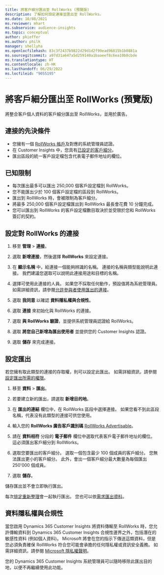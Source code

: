 ```yaml
---
title: 將客戶細分匯出至 RollWorks (預覽版)
description: 了解如何設定連接並匯出至 RollWorks。
ms.date: 10/08/2021
ms.reviewer: mhart
ms.subservice: audience-insights
ms.topic: conceptual
author: pkieffer
ms.author: philk
manager: shellyha
ms.openlocfilehash: 83c3f2437b9822d29d1d2f99ead96815b1b0881a
ms.sourcegitcommit: a97d31a647a5d259140a1baaeef8c6ea10b8cbde
ms.translationtype: HT
ms.contentlocale: zh-HK
ms.lasthandoff: 06/29/2022
ms.locfileid: "9055195"
---
```

# <a name="export-segments-to-rollworks-preview"></a>將客戶細分匯出至 RollWorks (預覽版)

將整合客戶個人資料的客戶細分匯出至 RollWorks，並用於廣告。 

## <a name="prerequisites-for-a-connection"></a>連接的先決條件

-   您擁有一個 [RollWorks 帳戶](https://www.rollworks.com/)及對應的系統管理員認證。
-   在 Customer Insights 中，您具有[已設定的客戶細分](segments.md)。
-   匯出區段的統一客戶設定檔包含代表電子郵件地址的欄位。

## <a name="known-limitations"></a>已知限制

- 每次匯出最多可以匯出 250,000 個客戶設定檔到 RollWorks。
- 您不能匯出少於 100 個客戶設定檔的區段到 RollWorks。 
- 匯出到 RollWorks 時，會被限制為客戶細分。
- 將最多 250,000 個客戶設定檔匯出到 RollWorks 最長會花費 10 分鐘完成。 
- 您可以匯出到 RollWorks 的客戶設定檔數目取決於並受限於您和 RollWorks 簽訂的契約。

## <a name="set-up-connection-to-rollworks"></a>設定對 RollWorks 的連接

1. 移至 **管理** > **連接**。

1. 選取 **新增連接**，然後選擇 **RollWorks** 來設定連接。

1. 在 **顯示名稱** 中，給連接一個能夠辨識的名稱。 連接的名稱與類型能說明此連接。 我們建議您選取可以說明此連接用途和目標的名稱。

1. 選擇可使用此連接的人員。 如果您不採取任何動作，預設值將為系統管理員。 如需詳細資訊，請參閱[允許參與者使用匯出的連接](connections.md#allow-contributors-to-use-a-connection-for-exports)。

1. 選取 **我同意** 以確認 **資料隱私權與合規性**。

1. 選取 **連接** 來初始化與 RollWorks 的連接。

1. 選取 **與 RollWorks 驗證**，並提供系統管理員認證給 RollWorks。

1. 選取 **將您自己新增為匯出使用者** 並提供您的 Customer Insights 認證。

1. 選取 **儲存** 來完成連接。

## <a name="configure-an-export"></a>設定匯出

若您擁有取此類型的連接的存取權，則可以設定此匯出。 如需詳細資訊，請參閱[設定匯出所需的權限](export-destinations.md#set-up-a-new-export)。

1. 移至 **資料** > **匯出**。

1. 若要建立新的匯出，請選取 **新增目的地**。

1. 在 **匯出的連結** 欄位中，在 RollWorks 區段中選擇連接。 如果您看不到此區段名稱，代表沒有此類型的連接可供您使用。

1. 輸入您的 **RollWorks 廣告客戶識別碼** [RollWorks Advertisable](https://help.adroll.com/hc/articles/212011838-Advertiser-Profiles)。

1. 請在 **資料相符** 分段的 **電子郵件** 欄位中選取代表客戶電子郵件地址的欄位。 這必須匯出客戶細分到 RollWorks。

1. 選取您要匯出的客戶細分。 選取一個包含最少 100 個成員的客戶細分。 您無法匯出更小的客戶細分。 此外，會出一個客戶細分最大數量為每個匯出 250'000 個成員。 

1. 選取 **儲存**。

儲存匯出並不會立即執行匯出。

每次[排定重新整理](system.md#schedule-tab)會一起執行匯出。 您也可以依[需求匯出資料](export-destinations.md#run-exports-on-demand)。 


## <a name="data-privacy-and-compliance"></a>資料隱私權與合規性

當您啟用 Dynamics 365 Customer Insights 將資料傳輸至 RollWorks 時，您允許傳輸資料到 Dynamics 365 Customer Insights 合規性邊界之外，包括潛在的敏感性資料 (例如個人資料)。 Microsoft 將會在您的指示下傳送這類資料，但是您必須負責確保 RollWorks 符合您可能會承擔的任何隱私權或資訊安全義務。 如需詳細資訊，請參閱 [Microsoft 隱私權聲明](https://go.microsoft.com/fwlink/?linkid=396732)。

您的 Dynamics 365 Customer Insights 系統管理員可以隨時移除此匯出目的地，以便不再繼續使用此功能。
